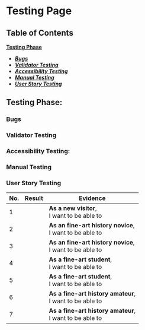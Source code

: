 # Testing Page
## Table of Contents
 [**Testing Phase**](#testing-phase)
  * [***Bugs***](#bugs)
  * [***Validator Testing***](#validator-testing)
  * [***Accessibility Testing***](#accessibility-testing)
  * [***Manual Testing***](#manual-testing)
  * [***User Story Testing***](#user-story-testing)

## **Testing Phase:**
### **Bugs**
### **Validator Testing**
### **Accessibility Testing:**
### **Manual Testing**
### **User Story Testing**
|No.|Result|Evidence|
  |---|-----|-----|
  |1||**As a new visitor**, <br> I want to be able to|
  |2||**As an fine-art history novice**, <br> I want to be able to|
  |3||**As an fine-art history novice**, <br> I want to be able to|
  |4||**As a fine-art student**, <br> I want to be able to|
  |5||**As a fine-art student**, <br> I want to be able to|
  |6||**As a fine-art history amateur**, <br> I want to be able to|
  |7||**As a fine-art history amateur**, <br> I want to be able to|
